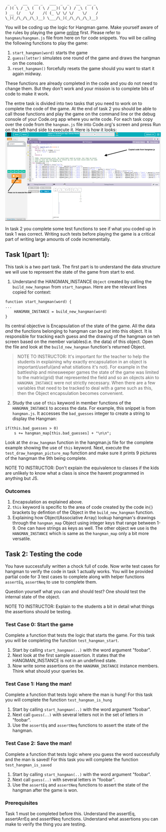 
```
 _  _   __   __ _   ___  _  _   __   __ _
/ )( \ / _\ (  ( \ / __)( \/ ) / _\ (  ( \
) __ (/    \/    /( (_ \/ \/ \/    \/    /
\_)(_/\_/\_/\_)__) \___/\_)(_/\_/\_/\_)__)
```

You will be coding up the logic for Hangman game. Make yourself aware of the rules by playing the game [online](https://hangmanwordgame.com/?fca=1&success=0#/) first. Please refer to `hangman/hangman.js` file from here on for code snippets. You will be calling the following functions to play the game:
1. `start_hangman(word)` starts the game
2. `guess(letter)` simulates one round of the game and draws the hangman on the console.
3. `reset_hangman()` forcefully resets the game should you want to start it again midway.

These functions are already completed in the code and you do not need to change them. But they don't work and your mission is to complete bits of code to make it work.

The entre task is divided into two tasks that you need to work on to complete the code of the game. At the end of task 2 you should be able to call those functions and play the game on the command line or the debug console of your Code.org app where you write code. For each task copy over the code from the `hangman.js` file into Code.org's screen and press Run on the left hand side to execute it. Here is how it looks:
![Code.org execution](codedotorg.png)

In task 2 you complete some test functions to see if what you coded up in task 1 was correct. Writing such tests before playing the game is a critical part of writing large amounts of code incrementally.

## Task 1(part 1):  
This task is a two part task. The first part is to understand the data structure we will use to represent the state of the game from start to end.
1. Understand the HANGMAN_INSTANCE `Object` created by calling the `build_new_hangman` from `start_hangman`. Here are the relevant lines copied for context:
```
function start_hangman(word) {
...
    HANGMAN_INSTANCE = build_new_hangman(word)
}
```
Its central objective is Encapsulation of the state of the game. All the data *and* the functions belonging to hangman can be put into this object. It is responsible for tracking each guess and the drawing of the hangman on teh screen based on the member variables(i.e. the data) of this object. Open the file and look at the `build_new_hangman` function's returned Object.

> NOTE TO INSTRUCTOR: It's important for the teacher to help the students in explaining why exactly encapsulation in an object is important/useful(and what sitiations it's not). For example in the battleship and minesweeper games the state of the game was limited to the matrix(grid) that represented the field and so an objects akin to `HANGMAN_INSTANCE` were not strictly necessary. When there are a few variables that need to be tracked to deal with a game such as this, then the Object encapsulation becomes convenient.

2. Study the use of `this` keyword in member functions of the `HANGMAN_INSTANCE` to access the data. For example, this snippet is from `hangman.js`. It accesses the `bad_guesses` integer to create a string to display the Hangman: 
```
if(this.bad_guesses > 0)
    s += hangman_map[this.bad_guesses] + "\n\n";
```
Look at the `draw_hangman` function in the hangman.js file for the complete example showing the use of `this` keyword. Next, execute the `test_draw_hangman_picture_map` function and make sure it prints 9 pictures of the hangman the 9th being complete.

NOTE TO INSTRUCTOR: Don't explain the equivalence to classes if the kids are unlikely to know what a class is since the havent programmed in anything but JS.

### Outcomes
1. Encapsulation as explained above.
2. `this` keyword is specific to the area of code created by the code in`{}` brackets by defintion of the Object in the `build_new_hangman` function.
3. Explaining how Object(Associative Array) lookup hangman's drawings through the `hangman_map` Object using integer keys that range between 1-9. One can have strings as keys as well. The other object we use is the `HANGMAN_INSTANCE` which is same as the `hangman_map` only a bit more versatile.

## Task 2: Testing the code
You have successfully written a chock full of code. Now write test cases for hangman to verify the code in task 1 actually works. You will be provided partial code for 3 test cases to complete along with helper functions `assertEq`, `assertNeq` to use to complete them.

Question yourself what you can and should test? One should test the internal state of the object.

NOTE TO INSTRUCTOR: Explain to the students a bit in detail what things the assertions should be testing.

### Test Case 0: Start the game
Complete a function that tests the logic that starts the game. For this task you will be completing the function `test_hangman_start`. 

1. Start by calling `start_hangman(..)` with the word argument "foobar".
2. Next look at the first sample assertion. It states that the HANGMAN_INSTANCE is not in an undefined state.
3. Now write some assertions on the `HANGMAN_INSTANCE` instance members. Think what should your queries be.

### Test Case 1: Hang the man!
Complete a function that tests logic where the man is hung!
For this task you will complete the function `test_hangman_is_hung`

1. Start by calling `start_hangman(..)` with the word argument "foobar".
2. Next call `guess(..)` with several letters not in the set of letters in "foobar".
3. Use the `assertEq` and `assertNeq` functions to assert the state of the hangman.

### Test Case 2: Save the man!
Complete a function that tests logic where you guess the word successfully and the man is saved!
For this task you will complete the function `test_hangman_is_saved`
1. Start by calling `start_hangman(..)` with the word argument "foobar".
2. Next call `guess(..)` with several letters in "foobar".
3. Use the `assertEq` and `assertNeq` functions to assert the state of the hangman after the game is won.

### Prerequisites
Task 1 must be completed before this.
Understand the assertEq, assertArrEq and assertNeq functions.
Understand what assertions you can make to verify the thing you are testing.

